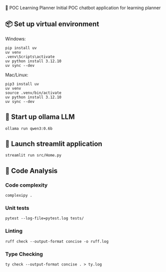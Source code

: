  :deciduous_tree: POC Learning Planner
Initial POC chatbot application for learning planner

## :package: Set up virtual environment

Windows:
```
pip install uv
uv venv
.venv\Scripts\activate
uv python install 3.12.10
uv sync --dev
```

Mac/Linux:
```
pip3 install uv
uv venv
source .venv/bin/activate
uv python install 3.12.10
uv sync --dev
```

## :brain: Start up ollama LLM

```
ollama run qwen3:0.6b
```

## :rocket: Launch streamlit application

```
streamlit run src/Home.py
```

## :test_tube: Code Analysis

### Code complexity

```
complexipy .
```

### Unit tests

```
pytest --log-file=pytest.log tests/
```

### Linting

```
ruff check --output-format concise -o ruff.log
```

### Type Checking

```
ty check --output-format concise . > ty.log
```

